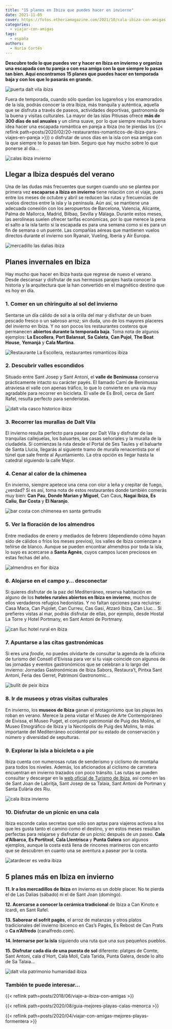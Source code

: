 ```yaml
---
title: "15 planes en Ibiza que puedes hacer en invierno"
date: 2021-11-05
cover: https://fotos.etheriamagazine.com/2021/10/cala-ibiza-con-amigas.jpg
categories: 
  - viajar-con-amigas
tags: 
  - españa
authors: 
  - Nuria Cortés
---
```


**Descubre todo lo que puedes ver y hacer en Ibiza en invierno y organiza una escapada 
con tu pareja o con esa amiga con la que siempre lo pasas tan bien. Aquí encontramos 15 
planes que puedes hacer en temporada baja y con los que lo pasarás en grande.** 

![puerta dalt vila ibiza](https://fotos.etheriamagazine.com/2021/11/casa-dalt-vila.jpg "Puerta de Dalt Villa, Ibiza. © P. García")

Fuera de temporada, cuando sólo quedan los lugareños y los enamorados de la isla, podrás 
conocer la otra Ibiza, más tranquila y auténtica, aquella que se disfruta a través de 
paseos, actividades deportivas, gastronomía de la buena y visitas culturales. La mayor 
de las islas Pitiusas ofrece **más de 300 días de sol anuales** y un clima suave, por lo 
que siempre resulta buena idea hacer una escapada romántica en pareja a Ibiza (no te 
pierdas los {{< reflink 
path=posts/2020/02/20-restaurantes-romanticos-de-ibiza-para-viajes-en-pareja >}}) o 
disfrutar de unos días en la isla con esa amiga con la que siempre te lo pasas tan bien. 
Seguro que hay mucho sobre lo que ponerse al día… 

![calas ibiza invierno](https://fotos.etheriamagazine.com/2021/10/cala-ibiza-con-amigas.jpg "Aprovecha las calas de Ibiza en invierno, con apenas turistas. © Alex Kulikov")

## Llegar a Ibiza después del verano

Una de las dudas más frecuentes que surgen cuando uno se plantea por primera vez 
**escaparse a Ibiza en invierno** tiene relación con el viaje, pues entre los meses de 
octubre y abril se reducen las rutas y frecuencias de vuelos directos entre la isla y la 
península. Aún así, se mantiene una adecuada conexión con los aeropuertos de Barcelona, 
Valencia, Alicante, Palma de Mallorca, Madrid, Bilbao, Sevilla y Málaga. Durante estos 
meses, las aerolíneas suelen ofrecer tarifas económicas, por lo que merece la pena el 
salto a la isla tanto si la escapada es para una semana como si es para un fin de semana 
o un puente. Las compañías aéreas que mantienen vuelos directos durante el invierno son 
Ryanair, Vueling, Iberia y Air Europa. 

![mercadillo las dalias ibiza](https://fotos.etheriamagazine.com/2021/11/mercado-las-dalias-ibiza.jpg "Mercadillo de las Dalias, en Ibiza. © Pepa García")

## Planes invernales en Ibiza

Hay mucho que hacer en Ibiza hasta que regrese de nuevo el verano. Desde descansar y 
disfrutar de sus hermosos parajes hasta conocer la historia y la arquitectura que la han 
convertido en el magnético destino que es hoy en día. 

### 1\. Comer en un chiringuito al sol del invierno

Sentarse un día cálido de sol a la orilla del mar y disfrutar de un buen pescado fresco 
o un sabroso arroz; sin duda, uno de los mayores placeres del invierno en Ibiza. Y no 
son pocos los restaurantes costeros que permanecen **abiertos durante la temporada 
baja**. Toma nota de algunos ejemplos: **La Escollera**, **Port Balansat**, **Sa 
Caleta**, **Can Pujol**, **The Boat House**, **Yemanjá** y **Cala Martina**. 

![Restaurante La Escollera, restaurantes romanticos ibiza](https://fotos.etheriamagazine.com/2020/02/restaurante-romantico-ibiza-la-escollera.jpg "Restaurante La Escollera (Ibiza). © Luana Failla/ La Escollera")

### 2\. Descubrir valles escondidos

Situado entre Sant Josep y Sant Antoni, el **valle de Benimussa** conserva prácticamente 
intacto su carácter payés. El llamado Camí de Benimussa atraviesa el valle con apenas 
tráfico, lo que lo convierte en una vía muy agradable para recorrer en bicicleta. El 
valle de Es Broll, cerca de Sant Rafel, resulta perfecto para senderistas. 

![dalt vila casco historico ibiza](https://fotos.etheriamagazine.com/2021/10/dalt-vila-ibiza.jpg "Dalt Vila. © Belinda Fewings/ Kadir Celep")

### 3\. Recorrer las murallas de Dalt Vila

El invierno resulta perfecto para pasear por Dalt Vila y disfrutar de las tranquilas 
callejuelas, los baluartes, las casas señoriales y la muralla de la ciudadela. Si 
comienzas la ruta desde el Portal de Ses Taules y el baluarte de Santa Llucia, llegarás 
al siguiente tramo de muralla renacentista por el túnel que sale frente al Ayuntamiento. 
La otra opción es llegar hasta la catedral siguiendo la calle Major. 

### 4\. Cenar al calor de la chimenea

En invierno, siempre apetece una cena con olor a leña y crepitar de fuego, ¿verdad? Si 
es así, toma nota de estos restaurantes donde también comerás muy bien: **Can Pau**, 
**Donde Marian y Miguel**, Can Caus, **Nagai Ibiza**, **Es Caliu**, **Bar Costa** y **El 
Naranjo**. 

![bar costa con chimenea en santa gertrudis](https://fotos.etheriamagazine.com/2021/11/bar-costa-santa-gertrudis-chimenea.jpg "Bar Costa en Santa Gertrudis (Ibiza). © Pepa García")

### 5\. Ver la floración de los almendros

Entre mediados de enero y mediados de febrero (dependiendo cómo hayan sido de cálidos o 
fríos los meses previos), los valles de Ibiza comienzan a teñirse de blanco. Aunque se 
pueden encontrar almendros por toda la isla, lo suyo es acercarse a **Santa Agnès**, 
cuyos campos lucen preciosos en estas fechas del año. 

![almendros en flor ibiza](https://fotos.etheriamagazine.com/2021/11/almendros-flor-ibiza.jpg "Almendros en flor en Ibiza. © Pepa García")

### 6\. Alojarse en el campo y… desconectar

Si quieres disfrutar de la paz del Mediterráneo, reserva habitación en alguno de los 
**hoteles rurales abiertos en Ibiza en invierno**, muchos de ellos verdaderos refugios 
hedonistas. Y no faltan opciones para recluirse: Casa Maca, Can Pujolet, Can Curreu, Cas 
Gasi, Atzaró Ibiza, Can Lluc… Si prefieres vistas al mar, podrás disfrutar de ellas, por 
ejemplo, desde Hostal La Torre y Hotel Portmany, en Sant Antoni de Portmany. 

![can lluc hotel rural en ibiza](https://fotos.etheriamagazine.com/2021/11/Can-Lluc-hotel-rural.jpg "© Can Lluc Hotel Rural.")

### 7\. Apuntarse a las citas gastronómicas

Si eres una _foodie,_ no puedes olvidarte de consultar la agenda de la oficina de 
turismo del Consell d’Eivissa para ver si tu viaje coincide con algunos de las jornadas 
y eventos gastronómicos que se celebran a lo largo del invierno: Jornadas Gastronómicas 
de Ibiza Sabors, Restaura’t, Pintxa Sant Antoni, Feria des Gerret, Patrimoni 
Gastronomic… 

![bullit de peix ibiza](https://fotos.etheriamagazine.com/2021/11/pescado-ibiza.jpg "Bullit de peix, una de las recetas tradicionales de Ibiza. © P.García")

### 8\. Ir de museos y otras visitas culturales

En invierno, los **museos de Ibiza** ganan el protagonismo que las playas les roban en 
verano. Merece la pena visitar el Museo de Arte Contemporáneo de Eivissa, el Museo 
Puget, el conjunto patrimonial de Puig des Molins, el Museo Etnográfico de Ibiza y la 
Necrópolis de Puig des Molins, la más importante del Mediterráneo occidental por su 
estado de conservación y número y diversidad de sepulturas. 

### 9\. Explorar la isla a bicicleta o a pie

Ibiza cuenta con numerosas rutas de senderismo y ciclismo de montaña para todos los 
niveles. Además, los aficionados al ciclismo de carretera encuentran en invierno 
trazados con poco tránsito. Las rutas se pueden consultar y descargar en la [web oficial 
de Turismo de Ibiza](https://ibiza.travel/), así como en las de Sant Joan de Labritja, 
Sant Josep de sa Talaia, Sant Antoni de Portman y Santa Eulària des Riu. 

![cala ibiza invierno](https://fotos.etheriamagazine.com/2021/11/cala-ibiza.jpg "En invierno también hay días idóneos para disfrutar de la playa en Ibiza. © P. García")

### 10\. Disfrutar de un pícnic en una cala

Ibiza esconde calas secretas que sólo son aptas para viajeros activos a los que les 
gusta tanto el camino como el destino, y en estos meses resultan perfectas para 
relajarse y disfrutar de un pícnic después de un paseo. **Cala d’Albarca**, **Es 
Portitxol**, **Cala Llentrisca** y **Punta Galera** son algunos ejemplos, aunque la 
costa está llena de rincones marineros con encanto que se descubren en cuanto una se 
aventura a pasear por la costa. 

![atardecer es vedra ibiza](https://fotos.etheriamagazine.com/2021/11/atardecer-es-vedra.jpg "El sol se oculta tras Es Vedrá. © Pepa García")

## 5 planes más en Ibiza en invierno

**11\. Ir a los mercadillos de Ibiza** en invierno es un doble placer. No te pierda el 
de Las Dalias (sábado) ni el de Sant Joan (domingo). 

**12\. Acercarse a conocer la cerámica tradicional** de Ibiza a Can Kinoto e Icardi, en 
Sant Rafel. 

**13\. Saborear el sofrit pagès**, el arroz de matanzas y otros platos tradicionales del 
invierno ibicenco en Cas’s Pagès, Es Rebost de Can Prats o **Ca n’Alfredo** 
(canalfredo.com). 

**14\. Internarse por la isla** siguiendo una ruta que una sus pequeños pueblos. 

**15\. Disfrutar cada día de una puesta de sol** diferente: platges de Comte, Sant 
Antoni, cala d´Hort, Cala Molí, Cala Tarida, Punta Galera, desde lo alto de Sa Talaia… 

![dalt vila patrimonio humanidad ibiza](https://fotos.etheriamagazine.com/2021/11/dalt-vila-ibiza.jpg "Dalt Vila, el casco antiguo de Ibiza, fue declarado Patrimonio de la Humanidad. © Pepa G.")

### También te puede interesar...

{{< reflink path=posts/2018/06/viaje-a-ibiza-con-amigas >}} 

{{< reflink path=posts/2020/08/guia-mejores-playas-calas-menorca >}} 

{{< reflink path=posts/2020/04/viajar-con-amigas-mejores-playas-formentera >}}

